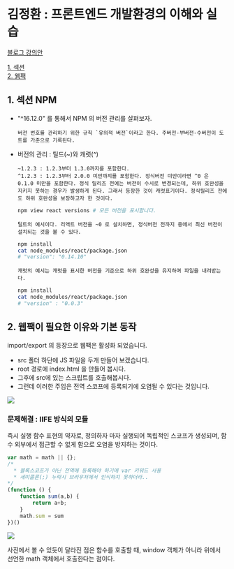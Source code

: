 # 김정환 : 프론트엔드 개발환경의 이해와 실습
[블로그 강의안](https://jeonghwan-kim.github.io/series/2019/12/09/frontend-dev-env-npm.html)

[1. 섹션](#1-섹션-npm)
<br/>[2. 웹팩](#2-웹팩이-필요한-이유와-기본-동작)

## 1. 섹션 NPM
- "^16.12.0" 를 통해서 NPM 의 버전 관리를 살펴보자. 
            
      버전 번호를 관리하기 위한 규칙 `유의적 버전`이라고 한다. 주버전-부버전-수버전이 도트를 가준으로 기록된다. 

- 버전의 관리 : 틸드(~)와 캐럿(^) 

      ~1.2.3 : 1.2.3부터 1.3.0까지를 포함한다. 
      ^1.2.3 : 1.2.3부터 2.0.0 미만까지를 포함한다. 정식버전 미만이라면 ^0 은 0.1.0 미만을 포함한다. 정식 릴리즈 전에는 버전이 수시로 변경되는데, 하위 호완성을 지키지 못하는 경우가 발생하게 된다. 그래서 등장한 것이 캐럿표기이다. 정식릴리즈 전에도 하위 호완성을 보장하고자 한 것이다. 

    ```bash
    npm view react versions # 모든 버전을 표시합니다. 
    ```  

      틸트의 예시이다. 리액트 버전을 ~0 로 설치하면, 정식버전 전까지 중에서 최신 버전이 설치되는 것을 볼 수 있다. 

    ```bash
    npm install
    cat node_modules/react/package.json 
    # "version": "0.14.10"
    ```

      캐럿의 예시는 캐럿을 표시한 버전을 기준으로 하위 호완성을 유지하며 파일을 내려받는다. 

    ```bash
    npm install
    cat node_modules/react/package.json 
    # "version" : "0.0.3"
    ```  

## 2. 웹팩이 필요한 이유와 기본 동작 

import/export 의 등장으로 웹팩은 활성화 되었습니다. 

- src 폴더 하단에 JS 파일을 두개 만들어 보겠습니다. 
- root 경로에 index.html 을 만들어 봅시다. 
- 그후에 src에 있는 스크립트를 호출해봅시다. 
- 그런데 이러한 주입은 전역 스코프에 등록되기에 오염될 수 있다는 것입니다. 

![](/images/FE_Environment_01.png)

### 문제해결 : IIFE 방식의 모듈 
즉시 실행 함수 표현의 약자로, 정의하자 마자 실행되어 독립적인 스코프가 생성되며, 함수 외부에서 접근할 수 없게 함으로 오염을 방지하는 것이다. 

```javascript
var math = math || {};
/* 
  * 블록스코프가 아닌 전역에 등록해야 하기에 var 키워드 사용
  * 세미콜론(;) 누락시 브라우저에서 인식하지 못하더라.. 
*/ 
(function () {
    function sum(a,b) {
        return a+b;
    }
    math.sum = sum
})()
```

![](/images/FE_Environment_02.png)

사진에서 볼 수 있듯이 달라진 점은 함수를 호출할 때, window 객체가 아니라 위에서 선언한 math 객체에서 호출한다는 점이다. 
